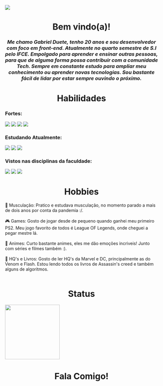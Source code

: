 <img src = 'banner.png'>

<br>

<h1 align = 'center' > Bem vindo(a)! </h1>
<h3 align= 'center' ><em>
    Me chamo Gabriel Duete, tenho 20 anos e sou desenvolvedor com foco em front-end. Atualmente no quarto semestre de S.I pelo IFCE. Empolgado para aprender e ensinar outras pessoas, para que de alguma forma possa contribuir com a comunidade Tech. Sempre em constante estudo para ampliar meu conhecimento ou aprender novas tecnologias. Sou bastante fácil de lidar por estar sempre ouvindo o próximo.</em>
</h3>
    
<h1 align = 'center' > Habilidades </h1>
<h3>Fortes: </h3>
<div display: 'inline-block'>
    <img src = 'https://img.shields.io/badge/HTML5-E34F26?style=for-the-badge&logo=html5&logoColor=white'>
    <img src = 'https://img.shields.io/badge/CSS3-1572B6?style=for-the-badge&logo=css3&logoColor=white'>
    <img src = 'https://img.shields.io/badge/JavaScript-323330?style=for-the-badge&logo=javascript&logoColor=F7DF1E'>
    <img src = 'https://img.shields.io/badge/React-20232A?style=for-the-badge&logo=react&logoColor=61DAFB'>
</div>

<h3>Estudando Atualmente: </h3>
<div display: 'inline-block'>
    <img src = 'https://img.shields.io/badge/React-20232A?style=for-the-badge&logo=react&logoColor=61DAFB'>
    <img src = 'https://img.shields.io/badge/JavaScript-F7DF1E?style=for-the-badge&logo=javascript&logoColor=black'>
    <img src = 'https://img.shields.io/badge/Sass-CC6699?style=for-the-badge&logo=sass&logoColor=white'> 
</div>

<h3>Vistos nas disciplinas da faculdade: </h3>
<div display: 'inline-block'>
    <img src = 'https://img.shields.io/badge/Python-3776AB?style=for-the-badge&logo=python&logoColor=white'>
    <img src = 'https://img.shields.io/badge/C-00599C?style=for-the-badge&logo=c&logoColor=white'>
    <img src = 'https://img.shields.io/badge/Java-ED8B00?style=for-the-badge&logo=java&logoColor=white'> 
</div>

<h1 align = 'center' > Hobbies </h1>
💪 Musculação: Pratico e estudava musculação, no momento parado a mais de dois anos por conta da pandemia :/. <br><br>
🎮 Games: Gosto de jogar desde de pequeno quando ganhei meu primeiro PS2. Meu jogo favorito de todos é League OF Legends, onde cheguei a pegar mestre lá.<br><br>
🧧 Animes: Curto bastante animes, eles me dão emoções incriveis! Junto com séries e filmes também :).<br><br>
📕 HQ's e Livros: Gosto de ler HQ's da Marvel e DC, principalmente as do Venom e Flash. Estou lendo todos os livros de Assassin's creed e também alguns de algoritmos.<br><br>

<h1 align = 'center' > Status </h1>
<img height="180em" src="https://github-readme-stats.vercel.app/api?username=gabrielduete&show_icons=true&theme=synthwave&include_all_commits=true&count_private=true"/>

<h1 align = 'center' > Fala Comigo! </h1>

